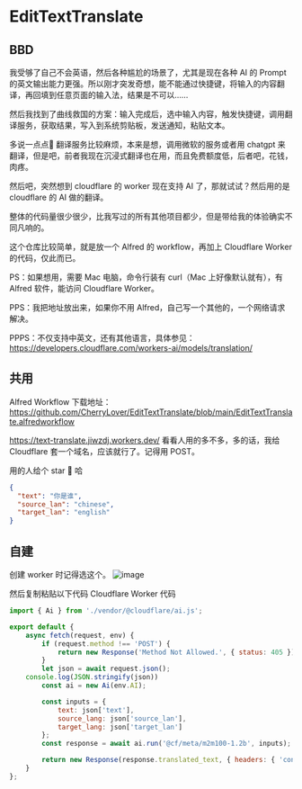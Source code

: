 # EditTextTranslate

## BBD

我受够了自己不会英语，然后各种尴尬的场景了，尤其是现在各种 AI 的 Prompt 的英文输出能力更强。所以刚才突发奇想，能不能通过快捷键，将输入的内容翻译，再回填到任意页面的输入法，结果是不可以……


然后我找到了曲线救国的方案：输入完成后，选中输入内容，触发快捷键，调用翻译服务，获取结果，写入到系统剪贴板，发送通知，粘贴文本。


多说一点点🤏 翻译服务比较麻烦，本来是想，调用微软的服务或者用 chatgpt 来翻译，但是吧，前者我现在沉浸式翻译也在用，而且免费额度低，后者吧，花钱，肉疼。


然后吧，突然想到 cloudflare 的 worker 现在支持 AI 了，那就试试？然后用的是 cloudflare 的 AI 做的翻译。

整体的代码量很少很少，比我写过的所有其他项目都少，但是带给我的体验确实不同凡响的。

这个仓库比较简单，就是放一个 Alfred 的 workflow，再加上 Cloudflare Worker 的代码，仅此而已。

PS：如果想用，需要 Mac 电脑，命令行装有 curl（Mac 上好像默认就有），有 Alfred 软件，能访问 Cloudflare Worker。

PPS：我把地址放出来，如果你不用 Alfred，自己写一个其他的，一个网络请求解决。

PPPS：不仅支持中英文，还有其他语言，具体参见：https://developers.cloudflare.com/workers-ai/models/translation/

## 共用

Alfred Workflow 下载地址：https://github.com/CherryLover/EditTextTranslate/blob/main/EditTextTranslate.alfredworkflow

https://text-translate.jiwzdj.workers.dev/ 看看人用的多不多，多的话，我给 Cloudflare 套一个域名，应该就行了。记得用 POST。

用的人给个 star 🌟 哈

```JSON
{
  "text": "你是谁",
  "source_lan": "chinese",
  "target_lan": "english"
}
```

## 自建
创建 worker 时记得选这个。
![image](https://github.com/CherryLover/EditTextTranslate/assets/18376501/2f7783ee-7696-4ba9-a59a-8284175cc893)

然后复制粘贴以下代码
Cloudflare Worker 代码
```JavaScript
import { Ai } from './vendor/@cloudflare/ai.js';

export default {
	async fetch(request, env) {
		if (request.method !== 'POST') {
			return new Response('Method Not Allowed.', { status: 405 });
		}
		let json = await request.json();
    console.log(JSON.stringify(json))
		const ai = new Ai(env.AI);

		const inputs = {
			text: json['text'],
			source_lang: json['source_lan'],
			target_lang: json['target_lan']
		};
		const response = await ai.run('@cf/meta/m2m100-1.2b', inputs);

		return new Response(response.translated_text, {	headers: { 'content-type': 'text/plain' } });
	}
};
```

